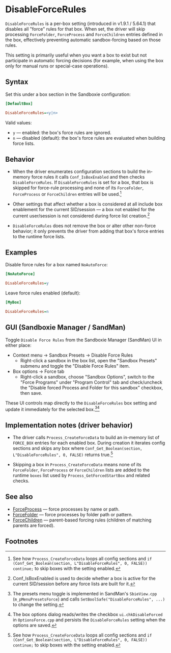 # DisableForceRules

`DisableForceRules` is a per-box setting (introduced in v1.9.1 / 5.64.1) that disables all "force" rules for that box. When set, the driver will skip processing `ForceFolder`, `ForceProcess` and `ForceChildren` entries defined in the box, effectively preventing automatic sandbox-forcing based on those rules.

This setting is primarily useful when you want a box to exist but not participate in automatic forcing decisions (for example, when using the box only for manual runs or special-case operations).

## Syntax

Set this under a box section in the Sandboxie configuration:

```ini
[DefaultBox]

DisableForceRules=<y|n>
```

Valid values:

- `y` — enabled: the box's force rules are ignored.
- `n` — disabled (default): the box's force rules are evaluated when building force lists.

## Behavior

- When the driver enumerates configuration sections to build the in-memory force rules it calls `Conf_IsBoxEnabled` and then checks `DisableForceRules`. If `DisableForceRules` is set for a box, that box is skipped for force-rule processing and none of its `ForceFolder`, `ForceProcess` or `ForceChildren` entries will be used.[^1]

- Other settings that affect whether a box is considered at all include box enablement for the current SID/session — a box not enabled for the current user/session is not considered during force list creation.[^2]

- `DisableForceRules` does not remove the box or alter other non-force behavior; it only prevents the driver from adding that box's force entries to the runtime force lists.

## Examples

Disable force rules for a box named `NoAutoForce`:

```ini
[NoAutoForce]

DisableForceRules=y
```

Leave force rules enabled (default):

```ini
[MyBox]

DisableForceRules=n
```

## GUI (Sandboxie Manager / SandMan)

Toggle `Disable Force Rules` from the Sandboxie Manager (SandMan) UI in either place:

- Context menu -> Sandbox Presets -> Disable Force Rules
	- Right-click a sandbox in the box list, open the "Sandbox Presets" submenu and toggle the "Disable Force Rules" item.
- Box options -> Force tab
	- Right-click a sandbox, choose "Sandbox Options", switch to the "Force Programs" under "Program Control" tab and check/uncheck the "Disable forced Process and Folder for this sandbox" checkbox, then save.

These UI controls map directly to the `DisableForceRules` box setting and update it immediately for the selected box.[^4][^5]

## Implementation notes (driver behavior)

- The driver calls `Process_CreateForceData` to build an in-memory list of `FORCE_BOX` entries for each enabled box. During creation it iterates config sections and skips any box where `Conf_Get_Boolean(section, L"DisableForceRules", 0, FALSE)` returns true.[^1]

- Skipping a box in `Process_CreateForceData` means none of its `ForceFolder`, `ForceProcess` or `ForceChildren` lists are added to the runtime `boxes` list used by `Process_GetForcedStartBox` and related checks.

## See also

- [ForceProcess](ForceProcess.md) — force processes by name or path.
- [ForceFolder](ForceFolder.md) — force processes by folder path or pattern.
- [ForceChildren](ForceChildren.md) — parent-based forcing rules (children of matching parents are forced).

## Footnotes

[^1]: See how `Process_CreateForceData` loops all config sections and `if (Conf_Get_Boolean(section, L"DisableForceRules", 0, FALSE)) continue;` to skip boxes with the setting enabled.

[^2]: Conf_IsBoxEnabled is used to decide whether a box is active for the current SID/session before any force lists are built for it.

[^3]: The driver checks global/session-level flags such as `AllowForceSystem` and session-based force-disabled flags when deciding whether processes can be forced; `DisableForceRules` only affects per-box inclusion in force lists.

[^4]: The presets menu toggle is implemented in SandMan's `SbieView.cpp` (`m_pMenuPresetsForce`) and calls `SetBoolSafe("DisableForceRules", ...)` to change the setting.

[^5]: The box options dialog reads/writes the checkbox `ui.chkDisableForced` in `OptionsForce.cpp` and persists the `DisableForceRules` setting when the options are saved.
